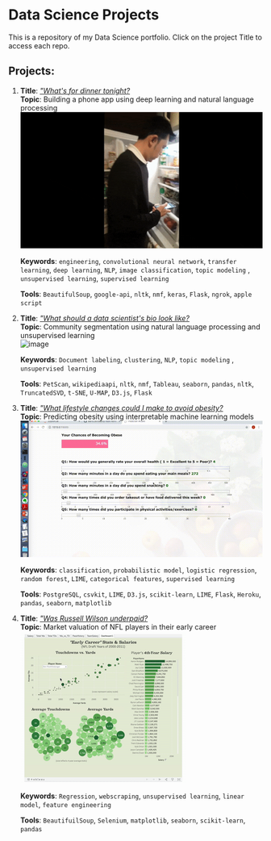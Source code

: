# Data Science Projects
This is a repository of my Data Science portfolio. Click on the project Title to access each repo.  

## Projects:

1. **Title**: [_"What's for dinner tonight?_](https://github.com/jhonsen/Produce2Recipe)   
**Topic**: Building a phone app using deep learning and natural language processing   
![vid](https://github.com/jhonsen/Produce2Recipe/blob/master/docs/images/P2R_action.gif)  

    **Keywords**: `engineering`, `convolutional neural network`, `transfer learning`, `deep learning`, `NLP`, `image classification`, `topic modeling` , `unsupervised learning`, `supervised learning`
      
    **Tools**: `BeautifulSoup`, `google-api`, `nltk`, `nmf`, `keras`, `Flask`, `ngrok`, `apple script`

2. **Title**: [_"What should a data scientist's bio look like?_](https://github.com/jhonsen/SimilarScientists)   
**Topic**: Community segmentation using natural language processing and unsupervised learning   
![image](https://github.com/jhonsen/SimilarScientists/blob/master/docs/figures/Final_onTableau.gif)  

    **Keywords**: `Document labeling`, `clustering`, `NLP`,  `topic modeling` , `unsupervised learning`
      
    **Tools**: `PetScan`, `wikipediaapi`, `nltk`, `nmf`, `Tableau`, `seaborn`, `pandas`, `nltk`, `TruncatedSVD`, `t-SNE`, `U-MAP`, `D3.js`, `Flask`

3. **Title**: [_"What lifestyle changes could I make to avoid obesity?_](https://github.com/jhonsen/ObesityPrediction)   
**Topic**: Predicting obesity using interpretable machine learning models   
![vid](https://github.com/jhonsen/ObesityPrediction/blob/master/docs/figures/shortervid.gif)  

    **Keywords**: `classification`, `probabilistic model`, `logistic regression`, `random forest`, `LIME`, `categorical features`, `supervised learning`
      
    **Tools**: `PostgreSQL`, `csvkit`, `LIME`, `D3.js`, `scikit-learn`, `LIME`, `Flask`, `Heroku`, `pandas`, `seaborn`, `matplotlib`

4. **Title**: [_"Was Russell Wilson underpaid?_](https://github.com/jhonsen/NFLplayersValuation)   
**Topic**: Market valuation of NFL players in their early career   
![image](https://github.com/jhonsen/NFLplayersValuation/blob/master/codes/figures/NFLPlayers.gif)  

    **Keywords**: `Regression`, `webscraping`,  `unsupervised learning`, `linear model`, `feature engineering`
      
    **Tools**: `BeautifuilSoup`, `Selenium`, `matplotlib`, `seaborn`, `scikit-learn`, `pandas`
